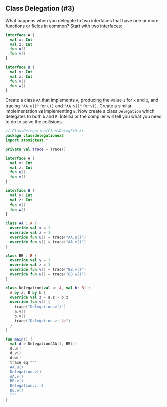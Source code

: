 ## Class Delegation (#3)

What happens when you delegate to two interfaces that have one or more
functions or fields in common? Start with two interfaces:

```kotlin
interface A {
  val x: Int
  val z: Int
  fun u()
  fun v()
}

interface B {
  val y: Int
  val z: Int
  fun v()
  fun w()
}
```

Create a class `AA` that implements `A`, producing the value `1` for `x` and
`z`, and tracing `"AA.u()"` for `u()` and `"AA.v()"` for `v()`. Create a
similar implementation `BB` implementing `B`. Now create a class `Delegation`
which delegates to both `A` and `B`. IntelliJ or the compiler will tell you
what you need to do to solve the collisions.

```kotlin
// ClassDelegation/ClassDelegEx3.kt
package classdelegationex3
import atomictest.*

private val trace = Trace()

interface A {
  val x: Int
  val z: Int
  fun u()
  fun v()
}

interface B {
  val y: Int
  val z: Int
  fun v()
  fun w()
}

class AA : A {
  override val x = 1
  override val z = 1
  override fun u() = trace("AA.u()")
  override fun v() = trace("AA.v()")
}

class BB : B {
  override val y = 1
  override val z = 1
  override fun v() = trace("BB.v()")
  override fun w() = trace("BB.w()")
}

class Delegation(val a: A, val b: B) :
  A by a, B by b {
  override val z = a.z + b.z
  override fun v() {
    trace("Delegation.v()")
    a.v()
    b.v()
    trace("Delegation.z: $z")
  }
}

fun main() {
  val d = Delegation(AA(), BB())
  d.u()
  d.v()
  d.w()
  trace eq """
  AA.u()
  Delegation.v()
  AA.v()
  BB.v()
  Delegation.z: 2
  BB.w()
  """
}
```